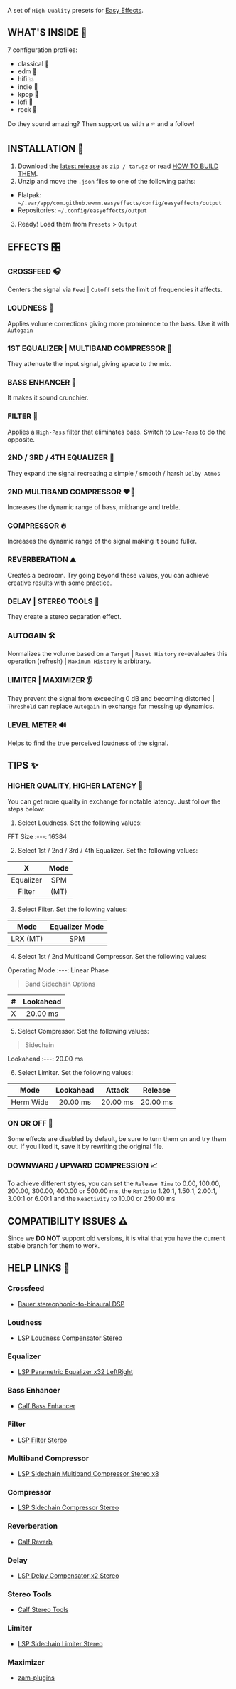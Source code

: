 A set of `High Quality` presets for [Easy Effects](https://github.com/wwmm/easyeffects).

## WHAT'S INSIDE 🎁

7 configuration profiles:

- classical 🎻️
- edm 🎹
- hifi 💥️
- indie 🍄
- kpop 🎤️
- lofi 🍃️
- rock 🎸️

Do they sound amazing? Then support us with a ⭐️ and a follow!

## INSTALLATION 🚀️

1. Download the [latest release](https://github.com/p-chan5/EasyPulse/releases/latest) as `zip / tar.gz` or read [HOW TO BUILD THEM](https://github.com/p-chan5/EasyPulse/wiki/HOW-TO-BUILD-THEM).
2. Unzip and move the `.json` files to one of the following paths:
  
* Flatpak: `~/.var/app/com.github.wwmm.easyeffects/config/easyeffects/output`
* Repositories: `~/.config/easyeffects/output`

3. Ready! Load them from `Presets` > `Output`

## EFFECTS 🎛️

### CROSSFEED 🎧

Centers the signal via `Feed` | `Cutoff` sets the limit of frequencies it affects.

### LOUDNESS 📢️

Applies volume corrections giving more prominence to the bass. Use it with `Autogain`

### 1ST EQUALIZER | MULTIBAND COMPRESSOR 🎲

They attenuate the input signal, giving space to the mix.

### BASS ENHANCER 💪

It makes it sound crunchier.

### FILTER 🚿️

Applies a `High-Pass` filter that eliminates bass. Switch to `Low-Pass` to do the opposite.

### 2ND / 3RD / 4TH EQUALIZER 🧬

They expand the signal recreating a simple / smooth / harsh `Dolby Atmos`

### 2ND MULTIBAND COMPRESSOR ❤️‍🔥

Increases the dynamic range of bass, midrange and treble.

### COMPRESSOR 🔥️

Increases the dynamic range of the signal making it sound fuller.

### REVERBERATION ⛰️

Creates a bedroom. Try going beyond these values, you can achieve creative results with some practice.

### DELAY | STEREO TOOLS 👥️

They create a stereo separation effect.

### AUTOGAIN 🛠

Normalizes the volume based on a `Target` | `Reset History` re-evaluates this operation (refresh) | `Maximum History` is arbitrary.

### LIMITER | MAXIMIZER 👂️

They prevent the signal from exceeding 0 dB and becoming distorted | `Threshold` can replace `Autogain` in exchange for messing up dynamics.

### LEVEL METER 🔊️

Helps to find the true perceived loudness of the signal.

## TIPS ✨

### HIGHER QUALITY, HIGHER LATENCY 💎️

You can get more quality in exchange for notable latency. Just follow the steps below:

1. Select Loudness. Set the following values:

FFT Size
:---:
16384

2. Select 1st / 2nd / 3rd / 4th Equalizer. Set the following values:

X|Mode
:---:|:---:
Equalizer|SPM
Filter|(MT)

3. Select Filter. Set the following values:

Mode|Equalizer Mode
:---:|:---:
LRX (MT)|SPM

4. Select 1st / 2nd Multiband Compressor. Set the following values:

Operating Mode
:---:
Linear Phase

> Band Sidechain Options

#|Lookahead
:---:|:---:
X|20.00 ms

5. Select Compressor. Set the following values:

> Sidechain

Lookahead
:---:
20.00 ms

6. Select Limiter. Set the following values:

Mode|Lookahead|Attack|Release
:---:|:---:|:---:|:---:
Herm Wide|20.00 ms|20.00 ms|20.00 ms

### ON OR OFF 🤔

Some effects are disabled by default, be sure to turn them on and try them out. If you liked it, save it by rewriting the original file.

### DOWNWARD / UPWARD COMPRESSION 📈

To achieve different styles, you can set the `Release Time` to 0.00, 100.00, 200.00, 300.00, 400.00 or 500.00 ms, the `Ratio` to 1.20:1, 1.50:1, 2.00:1, 3.00:1 or 6.00:1 and the `Reactivity` to 10.00 or 250.00 ms

## COMPATIBILITY ISSUES ⚠️

Since we **DO NOT** support old versions, it is vital that you have the current stable branch for them to work.

## HELP LINKS 🔗

### Crossfeed

- [Bauer stereophonic-to-binaural DSP](https://bs2b.sourceforge.net/)

### Loudness

- [LSP Loudness Compensator Stereo](https://lsp-plug.in/?page=manuals&section=loud_comp_stereo)

### Equalizer

- [LSP Parametric Equalizer x32 LeftRight](https://lsp-plug.in/?page=manuals&section=para_equalizer_x32_lr)

### Bass Enhancer

- [Calf Bass Enhancer](https://calf-studio-gear.org/doc/Bass%20Enhancer.html)

### Filter

- [LSP Filter Stereo](https://lsp-plug.in/?page=manuals&section=filter_stereo)

### Multiband Compressor

- [LSP Sidechain Multiband Compressor Stereo x8](https://lsp-plug.in/?page=manuals&section=sc_mb_compressor_stereo)

### Compressor

- [LSP Sidechain Compressor Stereo](https://lsp-plug.in/?page=manuals&section=sc_compressor_stereo)

### Reverberation

- [Calf Reverb](https://calf-studio-gear.org/doc/Reverb.html)

### Delay

- [LSP Delay Compensator x2 Stereo](https://lsp-plug.in/?page=manuals&section=comp_delay_x2_stereo)

### Stereo Tools

- [Calf Stereo Tools](https://calf-studio-gear.org/doc/Stereo%20Tools.html)

### Limiter

- [LSP Sidechain Limiter Stereo](https://lsp-plug.in/?page=manuals&section=sc_limiter_stereo)

### Maximizer

- [zam-plugins](https://www.zamaudio.com/?p=976)
